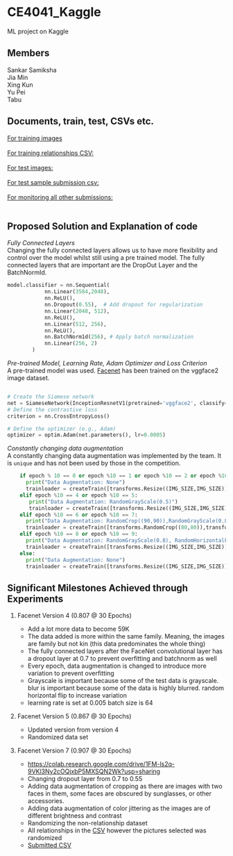 # CE4041_Kaggle
ML project on Kaggle

## Members 
Sankar Samiksha <br>
Jia Min <br>
Xing Kun <br>
Yu Pei <br>
Tabu <br>

## Documents, train, test, CSVs etc. 
[For training images](https://www.kaggle.com/competitions/recognizing-faces-in-the-wild/data?select=test-public-faces.zip) <br><br>
[For training relationships CSV:](https://github.com/S-Samiksha/CE4041_Kaggle/blob/main/test-public-relationships.csv) <br><br>
[For test images:](https://www.kaggle.com/competitions/recognizing-faces-in-the-wild/data?select=test.zip) <br><br>
[For test sample submission csv:](https://www.kaggle.com/competitions/recognizing-faces-in-the-wild/data?select=sample_submission.csv) <br><br>
[For monitoring all other submissions:](https://docs.google.com/spreadsheets/u/0/d/1gLLzor08xsw7wZcxoJIVv4xDkaSnzP8LzTi0noMx8vA/edit?pli=1#gid=0) <br><br>

## Proposed Solution and Explanation of code 

*Fully Connected Layers* <br>
Changing the fully connected layers allows us to have more flexibility and control over the model whilst still using a pre trained model. The fully connected layers that are important are the DropOut Layer and the BatchNormId. 
<br>
```python
model.classifier = nn.Sequential(
            nn.Linear(3584,2048),
            nn.ReLU(),
            nn.Dropout(0.55),  # Add dropout for regularization
            nn.Linear(2048, 512),
            nn.ReLU(),
            nn.Linear(512, 256),
            nn.ReLU(),
            nn.BatchNorm1d(256), # Apply batch normalization
            nn.Linear(256, 2)
        )
```
*Pre-trained Model, Learning Rate, Adam Optimizer and Loss Criterion* <br>
A pre-trained model was used. [Facenet](https://github.com/timesler/facenet-pytorch/tree/master) has been trained on the vggface2 image dataset. 
<br>
```python

# Create the Siamese network
net = SiameseNetwork(InceptionResnetV1(pretrained='vggface2', classify=False)).cuda()
# Define the contrastive loss
criterion = nn.CrossEntropyLoss()

# Define the optimizer (e.g., Adam)
optimizer = optim.Adam(net.parameters(), lr=0.0005)

```
*Constantly changing data augmentation* <br>
A constantly changing data augmentation was implemented by the team. It is `unique` and has not been used by those in the competition. 
<br>
```python
    if epoch % 10 == 0 or epoch %10 == 1 or epoch %10 == 2 or epoch %10 == 3:
      print("Data Augmentation: None")
      trainloader = createTrain([transforms.Resize((IMG_SIZE,IMG_SIZE)),transforms.ToTensor()])
    elif epoch %10 == 4 or epoch %10 == 5:
       print("Data Augmentation: RandomGrayScale(0.5)")
       trainloader = createTrain([transforms.Resize((IMG_SIZE,IMG_SIZE)),transforms.RandomGrayscale(p=0.5),transforms.ToTensor()])
    elif epoch %10 == 6 or epoch %10 == 7:
      print("Data Augmentation: RandomCrop((90,90)),RandomGrayScale(0.8), RandomHorizontalFlip, GaussianBlur(kernel_size = 5, sigma=(0.1, 3.0)")
      trainloader = createTrain([transforms.RandomCrop((80,80)),transforms.Resize((IMG_SIZE,IMG_SIZE)),transforms.RandomGrayscale(p=0.8),transforms.RandomHorizontalFlip(),transforms.GaussianBlur(kernel_size = 5, sigma=(0.1, 3.0)),transforms.ToTensor()])
    elif epoch %10 == 8 or epoch %10 == 9:
      print("Data Augmentation: RandomGrayScale(0.8), RandomHorizontalFlip, ColorJitter(brightness=0.7, contrast=0.3),")
      trainloader = createTrain([transforms.Resize((IMG_SIZE,IMG_SIZE)),transforms.RandomGrayscale(p=0.5),transforms.RandomHorizontalFlip(),transforms.ColorJitter(brightness=0.7, contrast=0.3),transforms.ToTensor()])
    else:
      print("Data Augmentation: None")
      trainloader = createTrain([transforms.Resize((IMG_SIZE,IMG_SIZE)),transforms.ToTensor()])
```


## Significant Milestones Achieved through Experiments 

1. Facenet Version 4 (0.807 @ 30 Epochs)
   - Add a lot more data to become 59K
   - The data added is more within the same family. Meaning, the images are family but not kin (this data predominates the whole thing)
   - The fully connected layers after the FaceNet convolutional layer has a dropout layer at 0.7 to prevent overfitting and batchnorm as well
   - Every epoch, data augmentation is changed to introduce more variation to prevent overfitting
   - Grayscale is important because some of the test data is grayscale. blur is important because some of the data is highly blurred. random horizontal flip to increase variation
   - learning rate is set at 0.005 batch size is 64

2. Facenet Version 5 (0.867 @ 30 Epochs)
   - Updated version from version 4
   - Randomized data set 

3. Facenet Version 7 (0.907 @ 30 Epochs)
   - https://colab.research.google.com/drive/1FM-ls2q-9VKl3Ny2cOQjxbP5MXSQN2Wk?usp=sharing
   - Changing dropout layer from 0.7 to 0.55
   - Adding data augmentation of cropping as there are images with two faces in them, some faces are obscured by sunglasses, or other accessories.
   - Adding data augmentation of color jittering as the images are of different brightness and contrast
   - Randomizing the non-relationship dataset
   - All relationships in the [CSV](https://github.com/S-Samiksha/CE4041_Kaggle/blob/main/test-public-relationships.csv) however the pictures selected was randomized
   - [Submitted CSV](https://github.com/S-Samiksha/CE4041_Kaggle/blob/main/test_Results_SAM_NO_MTCNN_30Epochs_BatchSize_64_new_csv_probability_new_data_new_data_augment_05Drouput.csv)
